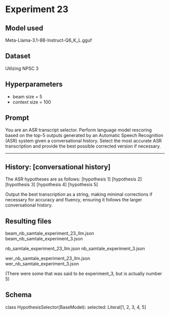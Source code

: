 # Experiment 23

## Model used

Meta-Llama-3.1-8B-Instruct-Q6_K_L.gguf

## Dataset

Utilzing NPSC 3

## Hyperparameters

- beam size = 5
- context size = 100

## Prompt

You are an ASR transcript selector.
Perform language model rescoring based on the top-5 outputs generated by an Automatic Speech Recognition (ASR) system given a conversational history.
Select the most accurate ASR transcription and provide the best possible corrected version if necessary.

---

## History: [conversational history]

The ASR hypotheses are as follows:
<option1> [hypothesis 1] </option1>
<option2> [hypothesis 2] </option2>
<option3> [hypothesis 3] </option3>
<option4> [hypothesis 4] </option4>
<option5> [hypothesis 5] </option5>

Output the best transcription as a string, making minimal corrections if necessary for accuracy and fluency, ensuring it follows the larger conversational history.

## Resulting files

beam_nb_samtale_experiment_23_llm.json
beam_nb_samtale_experiment_3.json

nb_samtale_experiment_23_llm.json
nb_samtale_experiment_3.json

wer_nb_samtale_experiment_23_llm.json
wer_nb_samtale_experiment_3.json

(There were some that was said to be experiment_3, but is actually number 5)

## Schema

class HypothesisSelector(BaseModel):
selected: Literal[1, 2, 3, 4, 5]
